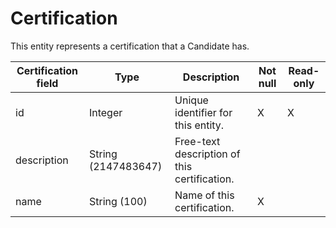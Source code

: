 # Certification

This entity represents a certification that a Candidate has.

| **Certification field** | **Type** | **Description** | **Not null** | **Read-only** |
| --- | --- | --- | --- | --- |
| id | Integer | Unique identifier for this entity. | X | X |
| description | String (2147483647)  | Free-text description of this certification. | | |
| name | String (100) | Name of this certification. | X | |